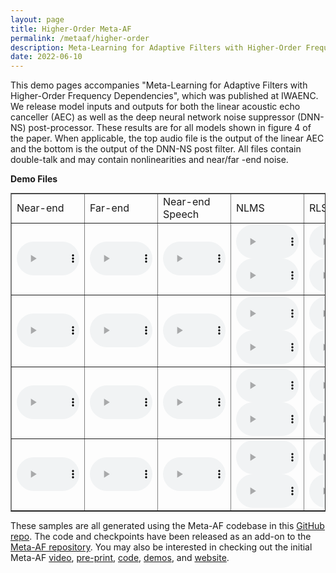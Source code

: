 ```yaml
---
layout: page
title: Higher-Order Meta-AF
permalink: /metaaf/higher-order
description: Meta-Learning for Adaptive Filters with Higher-Order Frequency Dependencies
date: 2022-06-10
---
```


This demo pages accompanies "Meta-Learning for Adaptive Filters with Higher-Order Frequency Dependencies", which was published at IWAENC. We release model inputs and outputs for both the linear acoustic echo canceller (AEC) as well as the deep neural network noise suppressor (DNN-NS) post-processor. These results are for all models shown in figure 4 of the paper. When applicable, the top audio file is the output of the linear AEC and the bottom is the output of the DNN-NS post filter. All files contain double-talk and may contain nonlinearities and near/far -end noise.

**Demo Files**
<table border="1" style="margin:1px auto; width:100%">
  <tr>
    <td>Near-end</td>
    <td>Far-end</td>
    <td>Near-end Speech</td>
    <td>NLMS</td>
    <td>RLS</td>
    <td>Kalman Filter</td>
    <td>Only DNN-NS</td>
    <td>Diag. Meta-AF</td>
    <td><b>Banded-9 Meta-AF</b></td>
    <td><b>Banded-3 Meta-AF</b></td>

  </tr>
    <!-- SAMPLE 0 -->
    <tr>
      <td><audio controls style="width: 100px;"><source src="/assets/audio/ho-meta-aec/0/nearend_mix.wav" /></audio></td>
      <td><audio controls style="width: 100px;"><source src="/assets/audio/ho-meta-aec/0/farend_speech.wav" /></audio></td>
      <td><audio controls style="width: 100px;"><source src="/assets/audio/ho-meta-aec/0/nearend_speech.wav" /></audio></td>
      <td>
        <audio controls style="width: 100px;"><source src="/assets/audio/ho-meta-aec/0/nlms/aec_out.wav" /></audio>
        <audio controls style="width: 100px;"><source src="/assets/audio/ho-meta-aec/0/nlms/res_out.wav" /></audio>
      </td>
      <td>
        <audio controls style="width: 100px;"><source src="/assets/audio/ho-meta-aec/0/rls/aec_out.wav" /></audio>
        <audio controls style="width: 100px;"><source src="/assets/audio/ho-meta-aec/0/rls/res_out.wav" /></audio>
      </td>
      <td>
        <audio controls style="width: 100px;"><source src="/assets/audio/ho-meta-aec/0/kf/aec_out.wav" /></audio>
        <audio controls style="width: 100px;"><source src="/assets/audio/ho-meta-aec/0/kf/res_out.wav" /></audio>
      </td>
      <td>
        <audio controls style="width: 100px;"><source src="/assets/audio/ho-meta-aec/0/dnn_res/res_out.wav" /></audio>
      </td>
      <td>
        <audio controls style="width: 100px;"><source src="/assets/audio/ho-meta-aec/0/diag/aec_out.wav" /></audio>
        <audio controls style="width: 100px;"><source src="/assets/audio/ho-meta-aec/0/diag/res_out.wav" /></audio>
      </td>
      <td>
        <audio controls style="width: 100px;"><source src="/assets/audio/ho-meta-aec/0/banded3/aec_out.wav" /></audio>
        <audio controls style="width: 100px;"><source src="/assets/audio/ho-meta-aec/0/banded3/res_out.wav" /></audio>
      </td>
      <td>
        <audio controls style="width: 100px;"><source src="/assets/audio/ho-meta-aec/0/banded9/aec_out.wav" /></audio>
        <audio controls style="width: 100px;"><source src="/assets/audio/ho-meta-aec/0/banded9/res_out.wav" /></audio>
      </td>
  </tr>
    <!-- SAMPLE 1 -->
    <tr>
      <td><audio controls style="width: 100px;"><source src="/assets/audio/ho-meta-aec/1/nearend_mix.wav" /></audio></td>
      <td><audio controls style="width: 100px;"><source src="/assets/audio/ho-meta-aec/1/farend_speech.wav" /></audio></td>
      <td><audio controls style="width: 100px;"><source src="/assets/audio/ho-meta-aec/1/nearend_speech.wav" /></audio></td>
      <td>
        <audio controls style="width: 100px;"><source src="/assets/audio/ho-meta-aec/1/nlms/aec_out.wav" /></audio>
        <audio controls style="width: 100px;"><source src="/assets/audio/ho-meta-aec/1/nlms/res_out.wav" /></audio>
      </td>
      <td>
        <audio controls style="width: 100px;"><source src="/assets/audio/ho-meta-aec/1/rls/aec_out.wav" /></audio>
        <audio controls style="width: 100px;"><source src="/assets/audio/ho-meta-aec/1/rls/res_out.wav" /></audio>
      </td>
      <td>
        <audio controls style="width: 100px;"><source src="/assets/audio/ho-meta-aec/1/kf/aec_out.wav" /></audio>
        <audio controls style="width: 100px;"><source src="/assets/audio/ho-meta-aec/1/kf/res_out.wav" /></audio>
      </td>
      <td>
        <audio controls style="width: 100px;"><source src="/assets/audio/ho-meta-aec/1/dnn_res/res_out.wav" /></audio>
      </td>
      <td>
        <audio controls style="width: 100px;"><source src="/assets/audio/ho-meta-aec/1/diag/aec_out.wav" /></audio>
        <audio controls style="width: 100px;"><source src="/assets/audio/ho-meta-aec/1/diag/res_out.wav" /></audio>
      </td>
      <td>
        <audio controls style="width: 100px;"><source src="/assets/audio/ho-meta-aec/1/banded3/aec_out.wav" /></audio>
        <audio controls style="width: 100px;"><source src="/assets/audio/ho-meta-aec/1/banded3/res_out.wav" /></audio>
      </td>
      <td>
        <audio controls style="width: 100px;"><source src="/assets/audio/ho-meta-aec/1/banded9/aec_out.wav" /></audio>
        <audio controls style="width: 100px;"><source src="/assets/audio/ho-meta-aec/1/banded9/res_out.wav" /></audio>
      </td>
  </tr>
    <!-- SAMPLE 2 -->
      <tr>
      <td><audio controls style="width: 100px;"><source src="/assets/audio/ho-meta-aec/2/nearend_mix.wav" /></audio></td>
      <td><audio controls style="width: 100px;"><source src="/assets/audio/ho-meta-aec/2/farend_speech.wav" /></audio></td>
      <td><audio controls style="width: 100px;"><source src="/assets/audio/ho-meta-aec/2/nearend_speech.wav" /></audio></td>
      <td>
        <audio controls style="width: 100px;"><source src="/assets/audio/ho-meta-aec/2/nlms/aec_out.wav" /></audio>
        <audio controls style="width: 100px;"><source src="/assets/audio/ho-meta-aec/2/nlms/res_out.wav" /></audio>
      </td>
      <td>
        <audio controls style="width: 100px;"><source src="/assets/audio/ho-meta-aec/2/rls/aec_out.wav" /></audio>
        <audio controls style="width: 100px;"><source src="/assets/audio/ho-meta-aec/2/rls/res_out.wav" /></audio>
      </td>
      <td>
        <audio controls style="width: 100px;"><source src="/assets/audio/ho-meta-aec/2/kf/aec_out.wav" /></audio>
        <audio controls style="width: 100px;"><source src="/assets/audio/ho-meta-aec/2/kf/res_out.wav" /></audio>
      </td>
      <td>
        <audio controls style="width: 100px;"><source src="/assets/audio/ho-meta-aec/2/dnn_res/res_out.wav" /></audio>
      </td>
      <td>
        <audio controls style="width: 100px;"><source src="/assets/audio/ho-meta-aec/2/diag/aec_out.wav" /></audio>
        <audio controls style="width: 100px;"><source src="/assets/audio/ho-meta-aec/2/diag/res_out.wav" /></audio>
      </td>
      <td>
        <audio controls style="width: 100px;"><source src="/assets/audio/ho-meta-aec/2/banded3/aec_out.wav" /></audio>
        <audio controls style="width: 100px;"><source src="/assets/audio/ho-meta-aec/2/banded3/res_out.wav" /></audio>
      </td>
      <td>
        <audio controls style="width: 100px;"><source src="/assets/audio/ho-meta-aec/2/banded9/aec_out.wav" /></audio>
        <audio controls style="width: 100px;"><source src="/assets/audio/ho-meta-aec/2/banded9/res_out.wav" /></audio>
      </td>
  </tr>
    <!-- SAMPLE 3 -->
      <tr>
      <td><audio controls style="width: 100px;"><source src="/assets/audio/ho-meta-aec/3/nearend_mix.wav" /></audio></td>
      <td><audio controls style="width: 100px;"><source src="/assets/audio/ho-meta-aec/3/farend_speech.wav" /></audio></td>
      <td><audio controls style="width: 100px;"><source src="/assets/audio/ho-meta-aec/3/nearend_speech.wav" /></audio></td>
      <td>
        <audio controls style="width: 100px;"><source src="/assets/audio/ho-meta-aec/3/nlms/aec_out.wav" /></audio>
        <audio controls style="width: 100px;"><source src="/assets/audio/ho-meta-aec/3/nlms/res_out.wav" /></audio>
      </td>
      <td>
        <audio controls style="width: 100px;"><source src="/assets/audio/ho-meta-aec/3/rls/aec_out.wav" /></audio>
        <audio controls style="width: 100px;"><source src="/assets/audio/ho-meta-aec/3/rls/res_out.wav" /></audio>
      </td>
      <td>
        <audio controls style="width: 100px;"><source src="/assets/audio/ho-meta-aec/3/kf/aec_out.wav" /></audio>
        <audio controls style="width: 100px;"><source src="/assets/audio/ho-meta-aec/3/kf/res_out.wav" /></audio>
      </td>
      <td>
        <audio controls style="width: 100px;"><source src="/assets/audio/ho-meta-aec/3/dnn_res/res_out.wav" /></audio>
      </td>
      <td>
        <audio controls style="width: 100px;"><source src="/assets/audio/ho-meta-aec/3/diag/aec_out.wav" /></audio>
        <audio controls style="width: 100px;"><source src="/assets/audio/ho-meta-aec/3/diag/res_out.wav" /></audio>
      </td>
      <td>
        <audio controls style="width: 100px;"><source src="/assets/audio/ho-meta-aec/3/banded3/aec_out.wav" /></audio>
        <audio controls style="width: 100px;"><source src="/assets/audio/ho-meta-aec/3/banded3/res_out.wav" /></audio>
      </td>
      <td>
        <audio controls style="width: 100px;"><source src="/assets/audio/ho-meta-aec/3/banded9/aec_out.wav" /></audio>
        <audio controls style="width: 100px;"><source src="/assets/audio/ho-meta-aec/3/banded9/res_out.wav" /></audio>
      </td>
  </tr>
</table>



These samples are all generated using the Meta-AF codebase in this [GitHub repo](https://github.com/adobe-research/MetaAF). The code and checkpoints have been released as an add-on to the [Meta-AF repository](https://github.com/adobe-research/MetaAF). You may also be interested in checking out the initial Meta-AF [video](https://www.youtube.com/watch?v=incb1QNSvW8), [pre-print](https://arxiv.org/abs/2204.11942), [code](https://github.com/adobe-research/MetaAF), [demos](/metaaf/demos), and [website](/projects/metaaf).
